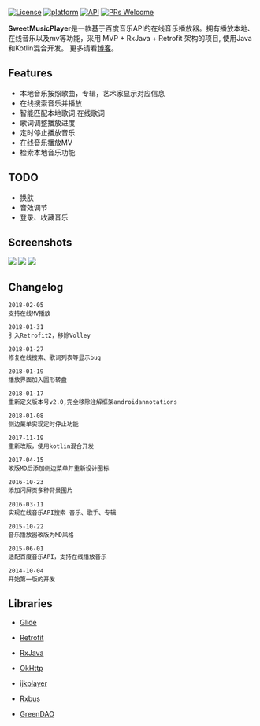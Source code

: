 [![License](https://img.shields.io/badge/License-Apache%202.0-blue.svg)](LICENSE)
[![platform](https://img.shields.io/badge/platform-Android-yellow.svg)](https://www.android.com)
[![API](https://img.shields.io/badge/API-14%2B-brightgreen.svg?style=flat)](https://android-arsenal.com/api?level=14)
[![PRs Welcome](https://img.shields.io/badge/prs-welcome-brightgreen.svg)](http://makeapullrequest.com)

**SweetMusicPlayer**是一款基于百度音乐API的在线音乐播放器。拥有播放本地、在线音乐以及mv等功能，采用 MVP + RxJava + Retrofit 架构的项目, 使用Java和Kotlin混合开发。
更多请看[博客](http://blog.csdn.net/column/details/sweetmusicplayer.html)。

## Features  
- 本地音乐按照歌曲，专辑，艺术家显示对应信息
- 在线搜索音乐并播放
- 智能匹配本地歌词,在线歌词
- 歌词调整播放进度
- 定时停止播放音乐
- 在线音乐播放MV
- 检索本地音乐功能

## TODO
- 换肤
- 音效调节
- 登录、收藏音乐

## Screenshots
![][1]
![][2]
![][3]

## Changelog
```
2018-02-05
支持在线MV播放

2018-01-31
引入Retrofit2，移除Volley

2018-01-27
修复在线搜索、歌词列表等显示bug

2018-01-19
播放界面加入圆形转盘

2018-01-17
重新定义版本号v2.0,完全移除注解框架androidannotations

2018-01-08
侧边菜单实现定时停止功能

2017-11-19
重新改版，使用kotlin混合开发

2017-04-15
改版MD后添加侧边菜单并重新设计图标

2016-10-23
添加闪屏页多种背景图片

2016-03-11
实现在线音乐API搜索 音乐、歌手、专辑

2015-10-22
音乐播放器改版为MD风格

2015-06-01
适配百度音乐API，支持在线播放音乐

2014-10-04
开始第一版的开发
```

## Libraries
- [Glide](https://github.com/bumptech/glide)
- [Retrofit](https://github.com/square/retrofit)
- [RxJava](https://github.com/ReactiveX/RxJava)
- [OkHttp](https://github.com/square/okhttp)
- [ijkplayer](https://github.com/Bilibili/ijkplayer)
- [Rxbus](https://github.com/AndroidKnife/RxBus)
- [GreenDAO](https://github.com/greenrobot/greenDAO)


  [1]: screenshots/1_1.png
  [2]: screenshots/1_2.png
  [3]: screenshots/1_3.png